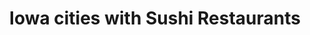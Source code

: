 ---
layout: state
title: Iowa cities with Sushi Restaurants
permalink: /iowa/
stateAbbr: IA
stateName: Iowa

---